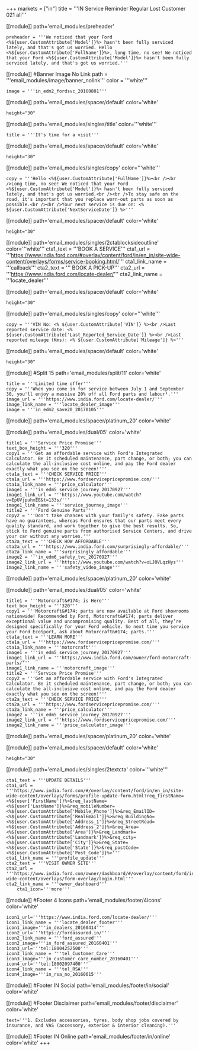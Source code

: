 +++
markets = ["in"]
title = '''IN Service Reminder Regular Lost Customer 021 all'''

[[module]]
path='email_modules/preheader'


	preheader = '''We noticed that your Ford <%${user.CustomAttribute['Model']}%> hasn't been fully serviced lately, and that's got us worried. Hello <%${user.CustomAttribute['FullName']}%>, long time, no see! We noticed that your Ford <%${user.CustomAttribute['Model']}%> hasn't been fully serviced lately, and that's got us worried.'''

[[module]] #Banner Image No Link
path = '''email_modules/image/banner_nolink'''
color = '''white'''

	image = '''in_edm2_fordsvc_20160801'''
    
[[module]]
path='email_modules/spacer/default'
color='white'

	height="30"

[[module]]
path='email_modules/singles/title'
color='''white'''

	title = '''It's time for a visit'''   

[[module]]
path='email_modules/spacer/default'
color='white'

	height="30"

[[module]]
path='email_modules/singles/copy'
color='''white'''

	copy = '''Hello <%${user.CustomAttribute['FullName']}%><br /><br />Long time, no see! We noticed that your Ford <%${user.CustomAttribute['Model']}%> hasn't been fully serviced lately, and that's got us worried.<br /><br />To stay safe on the road, it's important that you replace worn-out parts as soon as possible.<br /><br />Your next service is due on: <% ${user.CustomAttribute['NextServiceDate']} %>''' 

[[module]]
path='email_modules/spacer/default'
color='white'

	height="30"
    
[[module]]
path='email_modules/singles/2ctablocksideoutline'
color='''white'''
	cta1_text = '''BOOK A SERVICE'''
	cta1_url = '''https://www.india.ford.com/#overlay/content/ford/in/en_in/site-wide-content/overlays/forms/service-booking.html/'''
	cta1_link_name = '''callback'''
	cta2_text = '''&nbsp;BOOK A PICK-UP'''
	cta2_url = '''https://www.india.ford.com/locate-dealer/'''
	cta2_link_name = '''locate_dealer'''    

[[module]]
path='email_modules/spacer/default'
color='white'

	height="30"

[[module]]
path='email_modules/singles/copy'
color='''white'''

	copy = '''VIN No: <% ${user.CustomAttribute['VIN']} %><br />Last reported service date: <% ${user.CustomAttribute['Last_Reported_Service_Date']} %><br />Last reported mileage (Kms): <% ${user.CustomAttribute['Mileage']} %>'''

[[module]]
path='email_modules/spacer/default'
color='white'

	height="30"

[[module]] #Split 15
path='email_modules/split/11'
color='white'

	title = '''Limited time offer'''
	copy = '''When you come in for service between July 1 and September 30, you'll enjoy a massive 20% off all Ford parts and labour¹.'''
	image_url = '''https://www.india.ford.com/locate-dealer/'''
	image_link_name = '''locate_dealer_image'''
	image = '''in_edm2_save20_20170105'''

[[module]]
path='email_modules/spacer/platinum_20'
color='white'

[[module]]
path='email_modules/dual/05'
color='white'

	title1 = '''Service Price Promise'''
	text_box_height = '''320'''
	copy1 = '''Get an affordable service with Ford's Integrated Calculator. Be it scheduled maintenance, part change, or both; you can calculate the all-inclusive cost online, and pay the Ford dealer exactly what you see on the screen!'''
	cta1a_text = '''CHECK SERVICE PRICE'''
	cta1a_url = '''https://www.fordservicepricepromise.com/'''
	cta1a_link_name = '''price_calculator'''
	image1 = '''in_edm5_service_journey_20170927'''
	image1_link_url = '''https://www.youtube.com/watch?v=EpUVjpuhxEE&t=133s/'''
	image1_link_name = '''service_journey_image'''
	title2 = '''Ford Genuine Parts'''
	copy2 = '''Don't take chances with your family's safety. Fake parts have no guarantees, whereas Ford ensures that our parts meet every quality standard, and work together to give the best results. So, stick to Ford genuine parts from authorised Service Centers, and drive your car without any worries.'''
	cta2a_text = '''CHECK HOW AFFORDABLE'''
	cta2a_url = '''https://www.india.ford.com/surprisingly-affordable/'''
	cta2a_link_name = '''surprisingly_affordable'''
	image2 = '''in_edm6_safety_tvc_20170927'''
	image2_link_url = '''https://www.youtube.com/watch?v=oLJOVLqzHys'''
	image2_link_name = '''safety_video_image'''

[[module]]
path='email_modules/spacer/platinum_20'
color='white'    

[[module]]
path='email_modules/dual/05'
color='white'

	title1 = '''Motorcraft&#174; is Here'''
	text_box_height = '''320'''
	copy1 = '''Motorcraft&#174; parts are now available at Ford showrooms nationwide! Recommended by Ford, Motorcraft&#174; parts deliver exceptional value and uncompromising quality. Best of all, they’re designed specifically for your Ford vehicle. So next time you service your Ford EcoSport, ask about Motorcraft&#174; parts.'''
	cta1a_text = '''LEARN MORE'''
	cta1a_url = '''https://www.fordservicepricepromise.com/'''
	cta1a_link_name = '''motorcraft'''
	image1 = '''in_edm5_service_journey_20170927'''
	image1_link_url = '''https://www.india.ford.com/owner/ford-motorcraft-parts/'''
	image1_link_name = '''motorcraft_image'''
	title2 = '''Service Price Promise'''
	copy2 = '''Get an affordable service with Ford's Integrated Calculator. Be it scheduled maintenance, part change, or both; you can calculate the all-inclusive cost online, and pay the Ford dealer exactly what you see on the screen!'''
	cta2a_text = '''CHECK SERVICE PRICE'''
	cta2a_url = '''https://www.fordservicepricepromise.com/'''
	cta2a_link_name = '''price_calculator'''
	image2 = '''in_edm5_service_journey_20170927'''
	image2_link_url = '''https://www.fordservicepricepromise.com/'''
	image2_link_name = '''price_calculator_image'''

[[module]]
path='email_modules/spacer/platinum_20'
color='white'    

[[module]]
path='email_modules/spacer/default'
color='white'

	height="30"

[[module]]
path='email_modules/singles/2textcta'
color='''white'''

	cta1_text = '''UPDATE DETAILS'''
	cta1_url = '''https://www.india.ford.com/#/overlay/content/ford/in/en_in/site-wide-content/overlays/forms/profile-update-form.html?req_firstName=<%${user['FirstName']}%>&req_lastName=<%${user['LastName']}%>&req_mobileNumber=<%${user.CustomAttribute['Mobile_Phone']}%>&req_EmailID=<%${user.CustomAttribute['RealEmail']}%>&req_BuildingNo=<%${user.CustomAttribute['Address_1']}%>&req_StreetRoad=<%${user.CustomAttribute['Address_2']}%>&req_Area=<%${user.CustomAttribute['Area']}%>&req_Landmark=<%${user.CustomAttribute['Landmark']}%>&req_city=<%${user.CustomAttribute['City']}%>&req_State=<%${user.CustomAttribute['State']}%>&req_postCode=<%${user.CustomAttribute['Post_Code']}%>'''
	cta1_link_name = '''profile_update'''
	cta2_text = '''VISIT OWNER SITE'''
	cta2_url = '''https://www.india.ford.com/owner/dashboard/#/overlay/content/ford/in/en_in/site-wide-content/overlays/form-overlay/login.html'''
	cta2_link_name = '''owner_dashboard'''
		cta1_icon='''more'''

[[module]] #Footer 4 Icons
path='email_modules/footer/4icons'
color='white'

	icon1_url='''https://www.india.ford.com/locate-dealer/'''
	icon1_link_name = '''locate_dealer_footer'''
	icon1_image='''in_dealers_20160414'''
	icon2_url='''https://fordassured.in/'''
	icon2_link_name = '''ford_assured'''
	icon2_image='''in_ford_assured_20160401'''
	icon3_url='''tel:18004252500'''
	icon3_link_name = '''tel_Customer_Care'''
	icon3_image='''in_customer_care_number_20160401'''
	icon4_url='''tel:18002097400'''
	icon4_link_name = '''tel_RSA'''
	icon4_image='''in_rsa_no_20160615'''

[[module]] #Footer IN Social
path='email_modules/footer/in/social'
color='white'

[[module]] #Footer Disclaimer
path='email_modules/footer/disclaimer'
color='white'

	text='''1. Excludes accessories, tyres, body shop jobs covered by insurance, and VAS (accessory, exterior & interior cleaning).'''

[[module]] #Footer IN Online
path='email_modules/footer/in/online'
color='white'
+++
